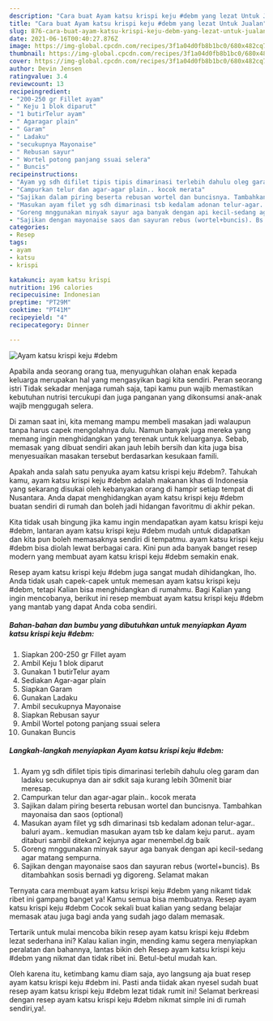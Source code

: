 ```yaml
---
description: "Cara buat Ayam katsu krispi keju #debm yang lezat Untuk Jualan"
title: "Cara buat Ayam katsu krispi keju #debm yang lezat Untuk Jualan"
slug: 876-cara-buat-ayam-katsu-krispi-keju-debm-yang-lezat-untuk-jualan
date: 2021-06-16T00:40:27.876Z
image: https://img-global.cpcdn.com/recipes/3f1a04d0fb8b1bc0/680x482cq70/ayam-katsu-krispi-keju-debm-foto-resep-utama.jpg
thumbnail: https://img-global.cpcdn.com/recipes/3f1a04d0fb8b1bc0/680x482cq70/ayam-katsu-krispi-keju-debm-foto-resep-utama.jpg
cover: https://img-global.cpcdn.com/recipes/3f1a04d0fb8b1bc0/680x482cq70/ayam-katsu-krispi-keju-debm-foto-resep-utama.jpg
author: Devin Jensen
ratingvalue: 3.4
reviewcount: 13
recipeingredient:
- "200-250 gr Fillet ayam"
- " Keju 1 blok diparut"
- "1 butirTelur ayam"
- " Agaragar plain"
- " Garam"
- " Ladaku"
- "secukupnya Mayonaise"
- " Rebusan sayur"
- " Wortel potong panjang ssuai selera"
- " Buncis"
recipeinstructions:
- "Ayam yg sdh difilet tipis tipis dimarinasi terlebih dahulu oleg garam dan ladaku secukupnya dan air sdkit saja kurang lebih 30menit biar meresap."
- "Campurkan telur dan agar-agar plain.. kocok merata"
- "Sajikan dalam piring beserta rebusan wortel dan buncisnya. Tambahkan mayonaisa dan saos (optional)"
- "Masukan ayam filet yg sdh dimarinasi tsb kedalam adonan telur-agar.. baluri ayam.. kemudian masukan ayam tsb ke dalam keju parut.. ayam ditaburi sambil ditekan2 kejunya agar menembel.dg baik"
- "Goreng mnggunakan minyak sayur aga banyak dengan api kecil-sedang agar matang sempurna."
- "Sajikan dengan mayonaise saos dan sayuran rebus (wortel+buncis). Bs ditambahkan sosis bernadi yg digoreng. Selamat makan"
categories:
- Resep
tags:
- ayam
- katsu
- krispi

katakunci: ayam katsu krispi 
nutrition: 196 calories
recipecuisine: Indonesian
preptime: "PT29M"
cooktime: "PT41M"
recipeyield: "4"
recipecategory: Dinner

---
```



![Ayam katsu krispi keju #debm](https://img-global.cpcdn.com/recipes/3f1a04d0fb8b1bc0/680x482cq70/ayam-katsu-krispi-keju-debm-foto-resep-utama.jpg)

Apabila anda seorang orang tua, menyuguhkan olahan enak kepada keluarga merupakan hal yang mengasyikan bagi kita sendiri. Peran seorang istri Tidak sekadar menjaga rumah saja, tapi kamu pun wajib memastikan kebutuhan nutrisi tercukupi dan juga panganan yang dikonsumsi anak-anak wajib menggugah selera.

Di zaman  saat ini, kita memang mampu membeli masakan jadi walaupun tanpa harus capek mengolahnya dulu. Namun banyak juga mereka yang memang ingin menghidangkan yang terenak untuk keluarganya. Sebab, memasak yang dibuat sendiri akan jauh lebih bersih dan kita juga bisa menyesuaikan masakan tersebut berdasarkan kesukaan famili. 



Apakah anda salah satu penyuka ayam katsu krispi keju #debm?. Tahukah kamu, ayam katsu krispi keju #debm adalah makanan khas di Indonesia yang sekarang disukai oleh kebanyakan orang di hampir setiap tempat di Nusantara. Anda dapat menghidangkan ayam katsu krispi keju #debm buatan sendiri di rumah dan boleh jadi hidangan favoritmu di akhir pekan.

Kita tidak usah bingung jika kamu ingin mendapatkan ayam katsu krispi keju #debm, lantaran ayam katsu krispi keju #debm mudah untuk didapatkan dan kita pun boleh memasaknya sendiri di tempatmu. ayam katsu krispi keju #debm bisa diolah lewat berbagai cara. Kini pun ada banyak banget resep modern yang membuat ayam katsu krispi keju #debm semakin enak.

Resep ayam katsu krispi keju #debm juga sangat mudah dihidangkan, lho. Anda tidak usah capek-capek untuk memesan ayam katsu krispi keju #debm, tetapi Kalian bisa menghidangkan di rumahmu. Bagi Kalian yang ingin mencobanya, berikut ini resep membuat ayam katsu krispi keju #debm yang mantab yang dapat Anda coba sendiri.

<!--inarticleads1-->

##### Bahan-bahan dan bumbu yang dibutuhkan untuk menyiapkan Ayam katsu krispi keju #debm:

1. Siapkan 200-250 gr Fillet ayam
1. Ambil  Keju 1 blok diparut
1. Gunakan 1 butirTelur ayam
1. Sediakan  Agar-agar plain
1. Siapkan  Garam
1. Gunakan  Ladaku
1. Ambil secukupnya Mayonaise
1. Siapkan  Rebusan sayur
1. Ambil  Wortel potong panjang ssuai selera
1. Gunakan  Buncis




<!--inarticleads2-->

##### Langkah-langkah menyiapkan Ayam katsu krispi keju #debm:

1. Ayam yg sdh difilet tipis tipis dimarinasi terlebih dahulu oleg garam dan ladaku secukupnya dan air sdkit saja kurang lebih 30menit biar meresap.
1. Campurkan telur dan agar-agar plain.. kocok merata
1. Sajikan dalam piring beserta rebusan wortel dan buncisnya. Tambahkan mayonaisa dan saos (optional)
1. Masukan ayam filet yg sdh dimarinasi tsb kedalam adonan telur-agar.. baluri ayam.. kemudian masukan ayam tsb ke dalam keju parut.. ayam ditaburi sambil ditekan2 kejunya agar menembel.dg baik
1. Goreng mnggunakan minyak sayur aga banyak dengan api kecil-sedang agar matang sempurna.
1. Sajikan dengan mayonaise saos dan sayuran rebus (wortel+buncis). Bs ditambahkan sosis bernadi yg digoreng. Selamat makan




Ternyata cara membuat ayam katsu krispi keju #debm yang nikamt tidak ribet ini gampang banget ya! Kamu semua bisa membuatnya. Resep ayam katsu krispi keju #debm Cocok sekali buat kalian yang sedang belajar memasak atau juga bagi anda yang sudah jago dalam memasak.

Tertarik untuk mulai mencoba bikin resep ayam katsu krispi keju #debm lezat sederhana ini? Kalau kalian ingin, mending kamu segera menyiapkan peralatan dan bahannya, lantas bikin deh Resep ayam katsu krispi keju #debm yang nikmat dan tidak ribet ini. Betul-betul mudah kan. 

Oleh karena itu, ketimbang kamu diam saja, ayo langsung aja buat resep ayam katsu krispi keju #debm ini. Pasti anda tiidak akan nyesel sudah buat resep ayam katsu krispi keju #debm lezat tidak rumit ini! Selamat berkreasi dengan resep ayam katsu krispi keju #debm nikmat simple ini di rumah sendiri,ya!.

